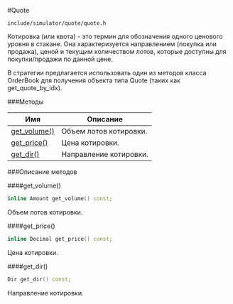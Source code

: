 #Quote

`include/simulator/quote/quote.h`


Котировка (или квота) - это термин для обозначения одного ценового уровня в стакане.
Она характеризуется направлением (покупка или продажа), ценой и текущим
количеством лотов, которые доступны для покупки/продажи по данной цене.

В стратегии предлагается использовать один из методов класса OrderBook для получения
объекта типа Quote (таких как get_quote_by_idx).


###Методы


|Имя| Описание|
|------------------|--------------------|
|[get_volume()](#get_volume)|Объем лотов котировки.|
|[get_price()](#get_price)|Цена котировки.|
|[get_dir()](#get_dir)|Направление котировки.|

###Описание методов

<a id="get_volume"></a>
####get_volume()
```c++
inline Amount get_volume() const;
```
Объем лотов котировки.

<a id="get_price"></a>
####get_price()
```c++
inline Decimal get_price() const;
```
Цена котировки.

<a id="get_dir"></a>
####get_dir()
```c++
Dir get_dir() const;
```
Направление котировки.

